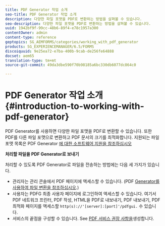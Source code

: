 ```yaml
---
title: PDF Generator 작업 소개
seo-title: PDF Generator 작업 소개
description: 다양한 파일 포맷을 PDF로 변환하는 방법을 살펴볼 수 있습니다.
seo-description: 다양한 파일 포맷을 PDF로 변환하는 방법을 살펴볼 수 있습니다.
uuid: 1942bf9f-99cc-48b6-89f4-e78c1957a300
contentOwner: admin
content-type: reference
geptopics: SG_AEMFORMS/categories/working_with_pdf_generator
products: SG_EXPERIENCEMANAGER/6.5/FORMS
discoiquuid: 9e25ea72-e7ba-400b-9cab-de256fe64888
docset: aem65
translation-type: tm+mt
source-git-commit: 49da3dbe590f70b98185a6bc330db6077dc864c0

---
```



# PDF Generator 작업 소개 {#introduction-to-working-with-pdf-generator}

PDF Generator를 사용하면 다양한 파일 포맷을 PDF로 변환할 수 있습니다. 또한 PDF를 다른 파일 포맷으로 변환하고 PDF 문서의 크기를 최적화합니다. 지원되는 파일 포맷 목록은 PDF Generator [에 대한 소프트웨어 지원을 참조하십시오](/help/forms/using/aem-forms-jee-supported-platforms.md)

**처리할 파일을 PDF Generator로 보내기**

처리할 수 있도록 PDF Generator로 파일을 전송하는 방법에는 다음 세 가지가 있습니다.

* 관리자는 관리 콘솔에서 PDF 페이지에 액세스할 수 있습니다. (PDF [Generator를 사용하여 파일 변환을 참조하십시오](/help/forms/using/admin-help/converting-files-using-pdf-generator.md).)
* 사용자는 PDFG 최종 사용자 페이지에 로그인하여 액세스할 수 있습니다. 여기서 PDF 네트워크 프린터, PDF 작성, HTML을 PDF로 내보내기, PDF 내보내기, PDF 최적화 페이지를 액세스할 `http(s)://'[server]:[port]'/pdfgui.` 수 있습니다.
* 서비스의 끝점을 구성할 수 있습니다. See <!--Fix broken link to Managing Endpoints --> [PDF 서비스 권장 사항을](configuring-watched-folder-endpoints.md#generate-pdf-service-recommendations)생성합니다.

